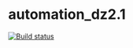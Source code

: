 # automation_dz2.1
[![Build status](https://ci.appveyor.com/api/projects/status/s05xom5gnq6a1mhw/branch/main?svg=true)](https://ci.appveyor.com/project/Ilya8721/automation-dz2-1/branch/main)
